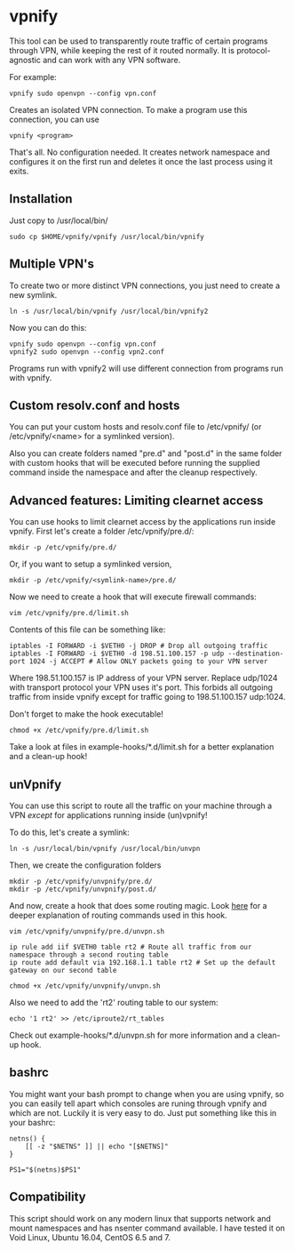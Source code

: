 vpnify
==

This tool can be used to transparently route traffic of certain programs through VPN, while keeping the rest of it routed normally. It is protocol-agnostic and can work with any VPN software.

For example:

    vpnify sudo openvpn --config vpn.conf

Creates an isolated VPN connection. To make a program use this connection, you can use

    vpnify <program>

That's all. No configuration needed. It creates network namespace and configures it on the first run and deletes it once the last process using it exits.

Installation
--

Just copy to /usr/local/bin/

    sudo cp $HOME/vpnify/vpnify /usr/local/bin/vpnify

Multiple VPN's
--
To create two or more distinct VPN connections, you just need to create a new symlink.

    ln -s /usr/local/bin/vpnify /usr/local/bin/vpnify2

Now you can do this:

    vpnify sudo openvpn --config vpn.conf
    vpnify2 sudo openvpn --config vpn2.conf

Programs run with vpnify2 will use different connection from programs run with vpnify.

Custom resolv.conf and hosts
--

You can put your custom hosts and resolv.conf file to /etc/vpnify/ (or /etc/vpnify/\<name\> for a symlinked version). 

Also you can create folders named "pre.d" and "post.d" in the same folder with custom hooks that will be executed before running the supplied command inside the namespace and after the cleanup respectively.

Advanced features: Limiting clearnet access
--
You can use hooks to limit clearnet access by the applications run inside vpnify. First let's create a folder /etc/vpnify/pre.d/:

    mkdir -p /etc/vpnify/pre.d/

Or, if you want to setup a symlinked version,

    mkdir -p /etc/vpnify/<symlink-name>/pre.d/

Now we need to create a hook that will execute firewall commands:

    vim /etc/vpnify/pre.d/limit.sh

Contents of this file can be something like:

    iptables -I FORWARD -i $VETH0 -j DROP # Drop all outgoing traffic
    iptables -I FORWARD -i $VETH0 -d 198.51.100.157 -p udp --destination-port 1024 -j ACCEPT # Allow ONLY packets going to your VPN server

Where 198.51.100.157 is IP address of your VPN server. Replace udp/1024 with transport protocol your VPN uses it's port.
This forbids all outgoing traffic from inside vpnify except for traffic going to 198.51.100.157 udp:1024.

Don't forget to make the hook executable!

    chmod +x /etc/vpnify/pre.d/limit.sh


Take a look at files in example-hooks/\*.d/limit.sh for a better explanation and a clean-up hook!

unVpnify
---
You can use this script to route all the traffic on your machine through a VPN *except* for applications running inside (un)vpnify!

To do this, let's create a symlink:

    ln -s /usr/local/bin/vpnify /usr/local/bin/unvpn

Then, we create the configuration folders

    mkdir -p /etc/vpnify/unvpnify/pre.d/
    mkdir -p /etc/vpnify/unvpnify/post.d/

And now, create a hook that does some routing magic. Look [here](https://www.thomas-krenn.com/en/wiki/Two_Default_Gateways_on_One_System) for a deeper explanation of routing commands used in this hook.

    vim /etc/vpnify/unvpnify/pre.d/unvpn.sh

    ip rule add iif $VETH0 table rt2 # Route all traffic from our namespace through a second routing table
    ip route add default via 192.168.1.1 table rt2 # Set up the default gateway on our second table

    chmod +x /etc/vpnify/unvpnify/unvpn.sh

Also we need to add the 'rt2' routing table to our system:

    echo '1 rt2' >> /etc/iproute2/rt_tables

Check out example-hooks/\*.d/unvpn.sh for more information and a clean-up hook.

bashrc
---

You might want your bash prompt to change when you are using vpnify, so you can easily tell apart which consoles are runing through vpnify and which are not. Luckily it is very easy to do. Just put something like this in your bashrc:

    netns() {
        [[ -z "$NETNS" ]] || echo "[$NETNS]"
    }

    PS1="$(netns)$PS1"

Compatibility
--

This script should work on any modern linux that supports network and mount namespaces and has nsenter command available. I have tested it on Void Linux, Ubuntu 16.04, CentOS 6.5 and 7.
